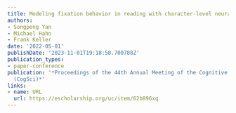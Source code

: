 ```yaml
---
title: Modeling fixation behavior in reading with character-level neural attention
authors:
- Songpeng Yan
- Michael Hahn
- Frank Keller
date: '2022-05-01'
publishDate: '2023-11-01T19:18:58.700788Z'
publication_types:
- paper-conference
publication: '*Proceedings of the 44th Annual Meeting of the Cognitive  Science Society
  (CogSci)*'
links:
- name: URL
  url: https://escholarship.org/uc/item/62b896xq
---
```

